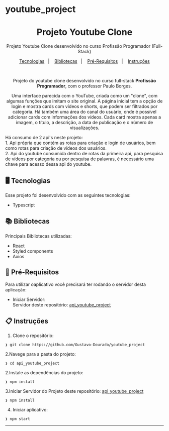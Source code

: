 # youtube_project

<h1 align="center"> Projeto Youtube Clone </h1>

<p align="center">
Projeto Youtube Clone desenvolvido no curso Profissão Programador (Full-Stack)
</p>

<p align="center">
  <a href="#desktop_computer-tecnologias">Tecnologias</a>&nbsp;&nbsp;&nbsp;|&nbsp;&nbsp;&nbsp;
  <a href="#books-bibliotecas">Bibliotecas</a>&nbsp;&nbsp;&nbsp;|&nbsp;&nbsp;&nbsp;
  <a href="#wrench-pré-Requisitos">Pré-Requisitos</a>&nbsp;&nbsp;&nbsp;|&nbsp;&nbsp;&nbsp;
  <a href="#clipboard-instruções">Instruções</a>
</p>

<br>

<p align="center">
  Projeto do youtube clone desenvolvido no curso full-stack <b>Profissão Programador</b>, com o professor Paulo Borges.
</p>

<p align="center">
  Uma interface parecida com o YouTube, criada como um "clone", com algumas funções que imitam o site original. A página inicial tem a opção de login e mostra cards com vídeos e shorts, que podem ser filtrados por categoria. Há também uma área do canal do usuário, onde é possível adicionar cards com informações dos vídeos. Cada card mostra apenas a imagem, o título, a descrição, a data de publicação e o número de visualizações. 
</p>

<p>
  Há consumo de 2 api's neste projeto:   </br>  
    1. Api própria que contém as rotas para criação e login de usuários, bem como rotas para criação de vídeos dos usuários.   </br>
    2. Api do youtube consumida dentro de rotas da primeira api, para pesquisa de vídeos por categoria ou por pesquisa de palavras, é necessário uma chave para acesso dessa api do youtube.
</p>

## :desktop_computer: Tecnologias 

Esse projeto foi desenvolvido com as seguintes tecnologias:
- Typescript

## :books: Bibliotecas
Principais Bibliotecas utilizadas:
- React
- Styled components
- Axios

## :wrench: Pré-Requisitos
Para utilizar oaplicativo você precisará ter rodando o servidor desta aplicação:
- Iniciar Servidor: </br>
Servidor deste repositório: [api_youtube_project](https://github.com/Gustavo-Dourado/api_youtube_project)

## :clipboard: Instruções
1. Clone o repositório:

```
❯ git clone https://github.com/Gustavo-Dourado/youtube_project
```

2.Navege para a pasta do projeto:

```
❯ cd api_youtube_project
```

2.Instale as dependências do projeto:

```
❯ npm install
```

3.Iniciar Servidor do Projeto deste repositório: [api_youtube_project](https://github.com/Gustavo-Dourado/api_youtube_project)

```
❯ npm install
```

4. Iniciar aplicativo:

```
❯ npm start
```
---

